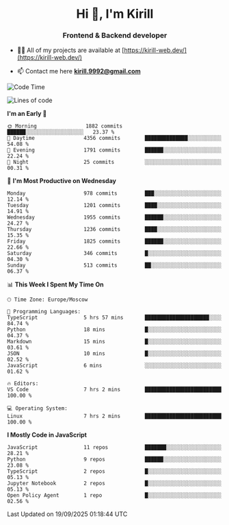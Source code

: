 <h1 align="center">Hi 👋, I'm Kirill</h1>
<h3 align="center">Frontend & Backend developer</h3>

- 👨‍💻 All of my projects are available at [https://kirill-web.dev/](https://kirill-web.dev/)

- 📫 Contact me here **kirill.9992@gmail.com**











<!--START_SECTION:waka-->
![Code Time](http://img.shields.io/badge/Code%20Time-2%2C343%20hrs%203%20mins-blue)

![Lines of code](https://img.shields.io/badge/From%20Hello%20World%20I%27ve%20Written-5.1%20million%20lines%20of%20code-blue)

**I'm an Early 🐤** 

```text
🌞 Morning                1882 commits        ██████░░░░░░░░░░░░░░░░░░░   23.37 % 
🌆 Daytime                4356 commits        ██████████████░░░░░░░░░░░   54.08 % 
🌃 Evening                1791 commits        ██████░░░░░░░░░░░░░░░░░░░   22.24 % 
🌙 Night                  25 commits          ░░░░░░░░░░░░░░░░░░░░░░░░░   00.31 % 
```
📅 **I'm Most Productive on Wednesday** 

```text
Monday                   978 commits         ███░░░░░░░░░░░░░░░░░░░░░░   12.14 % 
Tuesday                  1201 commits        ████░░░░░░░░░░░░░░░░░░░░░   14.91 % 
Wednesday                1955 commits        ██████░░░░░░░░░░░░░░░░░░░   24.27 % 
Thursday                 1236 commits        ████░░░░░░░░░░░░░░░░░░░░░   15.35 % 
Friday                   1825 commits        ██████░░░░░░░░░░░░░░░░░░░   22.66 % 
Saturday                 346 commits         █░░░░░░░░░░░░░░░░░░░░░░░░   04.30 % 
Sunday                   513 commits         ██░░░░░░░░░░░░░░░░░░░░░░░   06.37 % 
```


📊 **This Week I Spent My Time On** 

```text
🕑︎ Time Zone: Europe/Moscow

💬 Programming Languages: 
TypeScript               5 hrs 57 mins       █████████████████████░░░░   84.74 % 
Python                   18 mins             █░░░░░░░░░░░░░░░░░░░░░░░░   04.37 % 
Markdown                 15 mins             █░░░░░░░░░░░░░░░░░░░░░░░░   03.61 % 
JSON                     10 mins             █░░░░░░░░░░░░░░░░░░░░░░░░   02.52 % 
JavaScript               6 mins              ░░░░░░░░░░░░░░░░░░░░░░░░░   01.62 % 

🔥 Editors: 
VS Code                  7 hrs 2 mins        █████████████████████████   100.00 % 

💻 Operating System: 
Linux                    7 hrs 2 mins        █████████████████████████   100.00 % 
```

**I Mostly Code in JavaScript** 

```text
JavaScript               11 repos            ███████░░░░░░░░░░░░░░░░░░   28.21 % 
Python                   9 repos             ██████░░░░░░░░░░░░░░░░░░░   23.08 % 
TypeScript               2 repos             █░░░░░░░░░░░░░░░░░░░░░░░░   05.13 % 
Jupyter Notebook         2 repos             █░░░░░░░░░░░░░░░░░░░░░░░░   05.13 % 
Open Policy Agent        1 repo              █░░░░░░░░░░░░░░░░░░░░░░░░   02.56 % 
```




 Last Updated on 19/09/2025 01:18:44 UTC
<!--END_SECTION:waka-->
